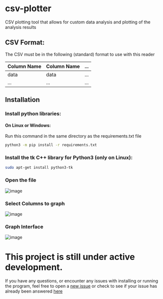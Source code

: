 # csv-plotter
CSV plotting tool that allows for custom data analysis and plotting of the analysis results

## CSV Format:
The CSV must be in the following (standard) format to use with this reader

|Column Name|Column Name|...|
|---|---|---|
|data|data|...|
|...|...|...|...|

## Installation
### Install python libraries:
#### On Linux or Windows:
Run this command in the same directory as the requirements.txt file
```bash
python3 -m pip install -r requirements.txt
```
### Install the tk C++ library for Python3 (only on Linux):
```bash
sudo apt-get install python3-tk
```
### Open the file
![image](https://user-images.githubusercontent.com/45466247/123446002-10e62780-d59e-11eb-8c74-b52288833011.png)
### Select Columns to graph
![image](https://user-images.githubusercontent.com/45466247/123446127-2eb38c80-d59e-11eb-9c76-699f34ca14e6.png)
### Graph Interface
![image](https://user-images.githubusercontent.com/45466247/125132687-4c1e4580-e0ca-11eb-92c8-573e6651bf82.png)


# This project is still under active development.
If you have any questions, or encounter any issues with installing or running the program, feel free to open a [new issue](https://github.com/schiltz3/csv-plotter/issues/new)
or check to see if your issue has already been answered [here](https://github.com/schiltz3/csv-plotter/issues)
